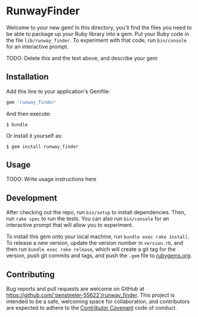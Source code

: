 # RunwayFinder

Welcome to your new gem! In this directory, you'll find the files you need to be able to package up your Ruby library into a gem. Put your Ruby code in the file `lib/runway_finder`. To experiment with that code, run `bin/console` for an interactive prompt.

TODO: Delete this and the text above, and describe your gem

## Installation

Add this line to your application's Gemfile:

```ruby
gem 'runway_finder'
```

And then execute:

    $ bundle

Or install it yourself as:

    $ gem install runway_finder

## Usage

TODO: Write usage instructions here

## Development

After checking out the repo, run `bin/setup` to install dependencies. Then, run `rake spec` to run the tests. You can also run `bin/console` for an interactive prompt that will allow you to experiment.

To install this gem onto your local machine, run `bundle exec rake install`. To release a new version, update the version number in `version.rb`, and then run `bundle exec rake release`, which will create a git tag for the version, push git commits and tags, and push the `.gem` file to [rubygems.org](https://rubygems.org).

## Contributing

Bug reports and pull requests are welcome on GitHub at https://github.com/'pensteeler-55622'/runway_finder. This project is intended to be a safe, welcoming space for collaboration, and contributors are expected to adhere to the [Contributor Covenant](http://contributor-covenant.org) code of conduct.

